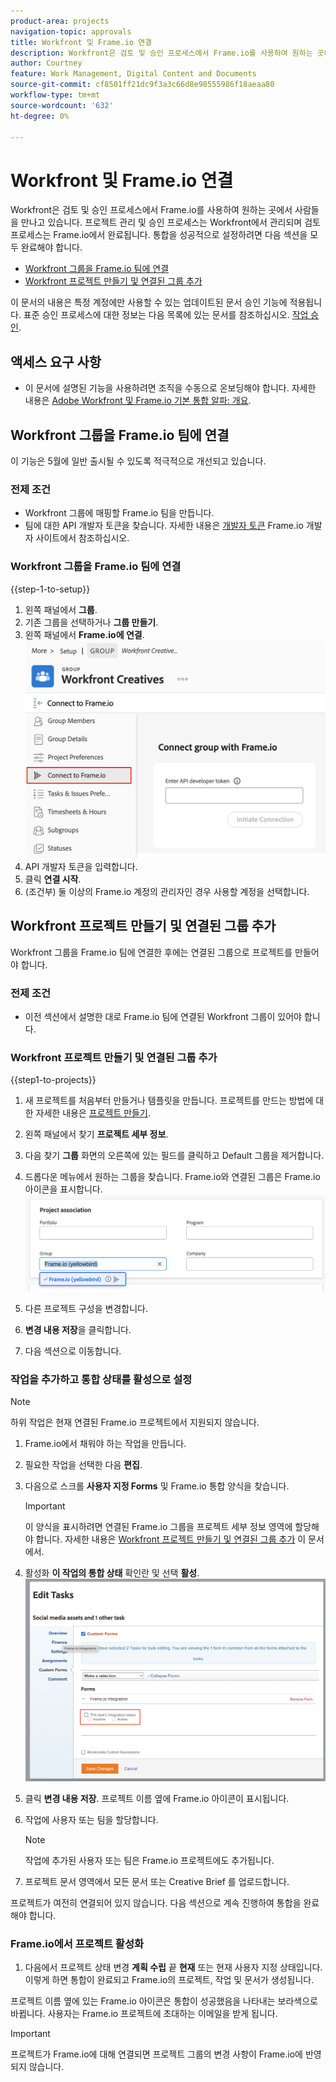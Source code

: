 ```yaml
---
product-area: projects
navigation-topic: approvals
title: Workfront 및 Frame.io 연결
description: Workfront은 검토 및 승인 프로세스에서 Frame.io를 사용하여 원하는 곳에서 사람들을 만나고 있습니다. 프로젝트 관리 및 승인 프로세스는 Workfront에서 관리되며 검토 프로세스는 Frame.io에서 수행됩니다.
author: Courtney
feature: Work Management, Digital Content and Documents
source-git-commit: cf8501ff21dc9f3a3c66d8e98555986f18aeaa80
workflow-type: tm+mt
source-wordcount: '632'
ht-degree: 0%

---
```



# Workfront 및 Frame.io 연결

Workfront은 검토 및 승인 프로세스에서 Frame.io를 사용하여 원하는 곳에서 사람들을 만나고 있습니다. 프로젝트 관리 및 승인 프로세스는 Workfront에서 관리되며 검토 프로세스는 Frame.io에서 완료됩니다. 통합을 성공적으로 설정하려면 다음 섹션을 모두 완료해야 합니다.

* [Workfront 그룹을 Frame.io 팀에 연결](#connect-a-workfront-group-to-a-frameio-team)
* [Workfront 프로젝트 만들기 및 연결된 그룹 추가](#create-a-workfront-project-and-add-a-connected-group)

이 문서의 내용은 특정 계정에만 사용할 수 있는 업데이트된 문서 승인 기능에 적용됩니다. 표준 승인 프로세스에 대한 정보는 다음 목록에 있는 문서를 참조하십시오. [작업 승인](/help/quicksilver/review-and-approve-work/manage-approvals/manage-approvals.md).

## 액세스 요구 사항

* 이 문서에 설명된 기능을 사용하려면 조직을 수동으로 온보딩해야 합니다. 자세한 내용은 [Adobe Workfront 및 Frame.io 기본 통합 알파: 개요](/help/quicksilver/product-announcements/betas/frame-io-wf-integration-alpha/frame-io-wf-integration-alpha-overview.md).


## Workfront 그룹을 Frame.io 팀에 연결

이 기능은 5월에 일반 출시될 수 있도록 적극적으로 개선되고 있습니다.

### 전제 조건

* Workfront 그룹에 매핑할 Frame.io 팀을 만듭니다.
* 팀에 대한 API 개발자 토큰을 찾습니다. 자세한 내용은 [개발자 토큰](https://developer.frame.io/docs/getting-started/authentication#developer-tokens) Frame.io 개발자 사이트에서 참조하십시오.

### Workfront 그룹을 Frame.io 팀에 연결

{{step-1-to-setup}}

1. 왼쪽 패널에서 **그룹**.
1. 기존 그룹을 선택하거나 **그룹 만들기**.
1. 왼쪽 패널에서 **Frame.io에 연결**.
   ![](assets/connect-frame-group.png)
1. API 개발자 토큰을 입력합니다.
1. 클릭 **연결 시작**.
1. (조건부) 둘 이상의 Frame.io 계정의 관리자인 경우 사용할 계정을 선택합니다.

## Workfront 프로젝트 만들기 및 연결된 그룹 추가

Workfront 그룹을 Frame.io 팀에 연결한 후에는 연결된 그룹으로 프로젝트를 만들어야 합니다.

### 전제 조건

* 이전 섹션에서 설명한 대로 Frame.io 팀에 연결된 Workfront 그룹이 있어야 합니다.

### Workfront 프로젝트 만들기 및 연결된 그룹 추가

{{step1-to-projects}}

1. 새 프로젝트를 처음부터 만들거나 템플릿을 만듭니다. 프로젝트를 만드는 방법에 대한 자세한 내용은 [프로젝트 만들기](/help/quicksilver/manage-work/projects/create-projects/create-project.md).

1. 왼쪽 패널에서 찾기 **프로젝트 세부 정보**.

1. 다음 찾기 **그룹** 화면의 오른쪽에 있는 필드를 클릭하고 Default 그룹을 제거합니다.

1. 드롭다운 메뉴에서 원하는 그룹을 찾습니다. Frame.io와 연결된 그룹은 Frame.io 아이콘을 표시합니다.
   ![](assets/add-frame-group.png)

1. 다른 프로젝트 구성을 변경합니다.

1. **변경 내용 저장**&#x200B;을 클릭합니다.

1. 다음 섹션으로 이동합니다.

### 작업을 추가하고 통합 상태를 활성으로 설정

>[!NOTE]
>
>하위 작업은 현재 연결된 Frame.io 프로젝트에서 지원되지 않습니다.


1. Frame.io에서 채워야 하는 작업을 만듭니다.

1. 필요한 작업을 선택한 다음 **편집**.

1. 다음으로 스크롤 **사용자 지정 Forms** 및 Frame.io 통합 양식을 찾습니다.

   >[!IMPORTANT]
   >
   >이 양식을 표시하려면 연결된 Frame.io 그룹을 프로젝트 세부 정보 영역에 할당해야 합니다. 자세한 내용은 [Workfront 프로젝트 만들기 및 연결된 그룹 추가](#create-a-workfront-project-and-add-a-connected-group) 이 문서에서.


1. 활성화 **이 작업의 통합 상태** 확인란 및 선택 **활성**.
   ![](assets/frame-custom-form.png)

1. 클릭 **변경 내용 저장**. 프로젝트 이름 옆에 Frame.io 아이콘이 표시됩니다.

1. 작업에 사용자 또는 팀을 할당합니다.

   >[!NOTE]
   >
   >작업에 추가된 사용자 또는 팀은 Frame.io 프로젝트에도 추가됩니다.

1. 프로젝트 문서 영역에서 모든 문서 또는 Creative Brief 를 업로드합니다.

프로젝트가 여전히 연결되어 있지 않습니다. 다음 섹션으로 계속 진행하여 통합을 완료해야 합니다.

### Frame.io에서 프로젝트 활성화

1. 다음에서 프로젝트 상태 변경 **계획 수립** 끝 **현재** 또는 현재 사용자 지정 상태입니다. 이렇게 하면 통합이 완료되고 Frame.io의 프로젝트, 작업 및 문서가 생성됩니다.

프로젝트 이름 옆에 있는 Frame.io 아이콘은 통합이 성공했음을 나타내는 보라색으로 바뀝니다. 사용자는 Frame.io 프로젝트에 초대하는 이메일을 받게 됩니다.

>[!IMPORTANT]
>
>프로젝트가 Frame.io에 대해 연결되면 프로젝트 그룹의 변경 사항이 Frame.io에 반영되지 않습니다.


